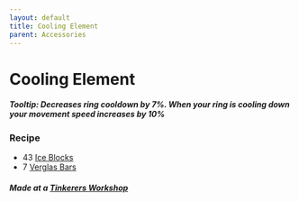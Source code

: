 ```yaml
---
layout: default
title: Cooling Element
parent: Accessories
---
```


# Cooling Element

##### Tooltip: *Decreases ring cooldown by 7%. When your ring is cooling down your movement speed increases by 10%*

### Recipe
- 43 [Ice Blocks](https://terraria.fandom.com/wiki/Ice_Block)
- 7 [Verglas Bars](https://ricklugtigheid.github.io/SupernovaMod/docs/items/materials/verglas_bar)

##### Made at a [Tinkerers Workshop](https://terraria.fandom.com/wiki/Tinkerer%27s_Workshop)
